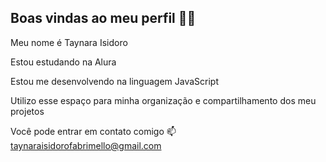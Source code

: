 ## Boas vindas ao meu perfil 🥀👋

Meu nome é Taynara Isidoro

Estou estudando na Alura

Estou me desenvolvendo na linguagem JavaScript

Utilizo esse espaço para minha organização e compartilhamento dos meu projetos

Você pode entrar em contato comigo 📫
 taynaraisidorofabrimello@gmail.com
